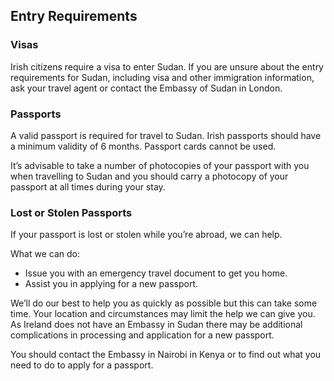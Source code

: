 ## Entry Requirements

### **Visas**

Irish citizens require a visa to enter Sudan. If you are unsure about the entry requirements for Sudan, including visa and other immigration information, ask your travel agent or contact the Embassy of Sudan in London.

### **Passports**

A valid passport is required for travel to Sudan. Irish passports should have a minimum validity of 6 months. Passport cards cannot be used.

It’s advisable to take a number of photocopies of your passport with you when travelling to Sudan and you should carry a photocopy of your passport at all times during your stay.

### **Lost or Stolen Passports**

If your passport is lost or stolen while you’re abroad, we can help.

What we can do:

* Issue you with an emergency travel document to get you home.
* Assist you in applying for a new passport.

We’ll do our best to help you as quickly as possible but this can take some time. Your location and circumstances may limit the help we can give you. As Ireland does not have an Embassy in Sudan there may be additional complications in processing and application for a new passport.

You should contact the Embassy in Nairobi in Kenya or to find out what you need to do to apply for a passport.